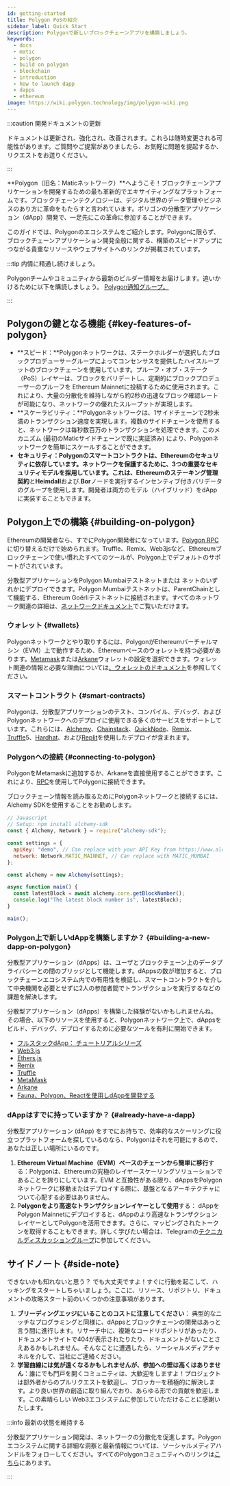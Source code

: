 ```yaml
---
id: getting-started
title: Polygon PoSの紹介
sidebar_label: Quick Start
description: Polygonで新しいブロックチェーンアプリを構築しましょう。
keywords:
  - docs
  - matic
  - polygon
  - build on polygon
  - blockchain
  - introduction
  - how to launch dapp
  - dapps
  - ethereum
image: https://wiki.polygon.technology/img/polygon-wiki.png
---
```


:::caution 開発ドキュメントの更新

ドキュメントは更新され、強化され、改善されます。これらは随時変更される可能性があります。ご質問やご提案がありましたら、お気軽に問題を提起するか、リクエストをお送りください。

:::

**Polygon（旧名：Maticネットワーク）**へようこそ！ブロックチェーンアプリケーションを開発するための最も革新的でエキサイティングなプラットフォームです。ブロックチェーンテクノロジーは、デジタル世界のデータ管理やビジネスのあり方に革命をもたらすと言われています。ポリゴンの分散型アプリケーション（dApp）開発で、一足先にこの革命に参加することができます。

このガイドでは、Polygonのエコシステムをご紹介します。Polygonに限らず、ブロックチェーンアプリケーション開発全般に関する、構築のスピードアップにつながる貴重なリソースやウェブサイトへのリンクが掲載されています。

:::tip 内情に精通し続けましょう。

Polygonチームやコミュニティから最新のビルダー情報をお届けします。追いかけるために以下を購読しましょう。
[<ins>Polygon通知グループ。</ins>](https://polygon.technology/notifications/)

:::

## Polygonの鍵となる機能 {#key-features-of-polygon}

- **スピード：**Polygonネットワークは、ステークホルダーが選択したブロックプロデューサーグループによってコンセンサスを提供したハイスループットのブロックチェーンを使用しています。プルーフ・オブ・ステーク（PoS）レイヤーは、ブロックをバリデートし、定期的にブロックプロデューサーのプルーフを Ethereum Mainnetに投稿するために使用されます。これにより、大量の分散化を維持しながら約2秒の迅速なブロック確認レートが可能になり、ネットワークの優れたスループットが実現します。
- **スケーラビリティ：**Polygonネットワークは、1サイドチェーンで2秒未満のトランザクション速度を実現します。複数のサイドチェーンを使用すると、ネットワークは毎秒数百万のトランザクションを処理できます。このメカニズム (最初のMaticサイドチェーンで既に実証済み) により、Polygonネットワークを簡単にスケールすることができます。
- **セキュリティ：**Polygonのスマートコントラクトは、Ethereumのセキュリティに依存しています。ネットワークを保護するために、3つの重要なセキュリティモデルを採用しています。これは、Ethereumの**ステーキング管理契約**と**Heimdall**および.**Bor**ノードを実行するインセンティブ付きバリデータのグループを使用します。開発者は両方のモデル（ハイブリッド）をdAppに実装することもできます。

## Polygon上での構築 {#building-on-polygon}

Ethereumの開発者なら、すでにPolygon開発者になっています。[Polygon RPC](https://polygon-rpc.com/)に切り替えるだけで始められます。Truffle、Remix、Web3jsなど、Ethereumブロックチェーンで使い慣れたすべてのツールが、Polygon上でデフォルトのサポートがされています。

分散型アプリケーションをPolygon Mumbaiテストネットまたは ネットのいずれかにデプロイできます。Polygon Mumbaiテストネットは、ParentChainとして機能する、Ethereum Goërliテストネットに接続されます。すべてのネットワーク関連の詳細は、[ネットワークドキュメント](https://github.com/maticnetwork/matic-docs/blob/master/docs/develop/network-details/network.md)でご覧いただけます。

### ウォレット {#wallets}

Polygonネットワークとやり取りするには、PolygonがEthereumバーチャルマシン（EVM）上で動作するため、Ethereumベースのウォレットを持つ必要があります。[Metamask](https://github.com/maticnetwork/matic-docs/blob/master/docs/develop/metamask/overview.md)または[Arkane](https://github.com/maticnetwork/matic-docs/blob/master/docs/develop/wallets/arkane/intro_arkane.md)ウォレットの設定を選択できます。ウォレット関連の情報と必要な理由については[、ウォレットのドキュメント](https://docs.polygon.technology/docs/develop/wallets/getting-started)を参照してください。

### スマートコントラクト {#smart-contracts}

Polygonは、分散型アプリケーションのテスト、コンパイル、デバッグ、およびPolygonネットワークへのデプロイに使用できる多くのサービスをサポートしています。これらには、[Alchemy](https://github.com/maticnetwork/matic-docs/blob/master/docs/develop/alchemy.md)、[Chainstack](https://github.com/maticnetwork/matic-docs/blob/master/docs/develop/chainstack.md)、[QuickNode](https://github.com/maticnetwork/matic-docs/blob/master/docs/develop/quicknode.md)、[Remix](https://github.com/maticnetwork/matic-docs/blob/master/docs/develop/remix.md)、[Truffle](https://github.com/maticnetwork/matic-docs/blob/master/docs/develop/truffle.md)5、[Hardhat](https://github.com/maticnetwork/matic-docs/blob/master/docs/develop/hardhat.md)、および[Replit](https://github.com/maticnetwork/matic-docs/blob/master/docs/develop/replit.md)を使用したデプロイが含まれます。

### Polygonへの接続 {#connecting-to-polygon}

PolygonをMetamaskに追加するか、Arkaneを直接使用することができます。これにより、[RPC](https://docs.polygon.technology/docs/develop/metamask/config-polygon-on-metamask/)を使用してPolygonに接続できます。

ブロックチェーン情報を読み取るためにPolygonネットワークと接続するには、Alchemy SDKを使用することをお勧めします。

```js
// Javascript
// Setup: npm install alchemy-sdk
const { Alchemy, Network } = require("alchemy-sdk");

const settings = {
  apiKey: "demo", // Can replace with your API Key from https://www.alchemy.com
  network: Network.MATIC_MAINNET, // Can replace with MATIC_MUMBAI
};

const alchemy = new Alchemy(settings);

async function main() {
  const latestBlock = await alchemy.core.getBlockNumber();
  console.log("The latest block number is", latestBlock);
}

main();
```

### Polygon上で新しいdAppを構築しますか？ {#building-a-new-dapp-on-polygon}

分散型アプリケーション（dApps）は、ユーザとブロックチェーン上のデータプライバシーとの間のブリッジとして機能します。dAppsの数が増加すると、ブロックチェーンエコシステム内での有用性を検証し、スマートコントラクトを介して中央機関を必要とせずに2人の参加者間でトランザクションを実行するなどの課題を解決します。

分散型アプリケーション（dApps）を構築した経験がないかもしれませんね。その場合、以下のリソースを使用すると、Polygonネットワーク上で、dAppsをビルド、デバッグ、デプロイするために必要なツールを有利に開始できます。

- [フルスタックdApp： チュートリアルシリーズ](https://kauri.io/full-stack-dapp-tutorial-series/5b8e401ee727370001c942e3/c)
- [Web3.js](https://www.dappuniversity.com/articles/web3-js-intro)
- [Ethers.js](https://docs.ethers.io/v5/)
- [Remix](https://docs.polygon.technology/docs/develop/remix/)
- [Truffle](https://docs.polygon.technology/docs/develop/truffle)
- [MetaMask](https://docs.polygon.technology/docs/develop/metamask/overview)
- [Arkane](https://docs.polygon.technology/docs/develop/wallets/arkane/intro)
- [Fauna、Polygon、Reactを使用しdAppを開発する](https://docs.polygon.technology/docs/develop/dapp-fauna-polygon-react)

### dAppはすでに持っていますか？ {#already-have-a-dapp}

分散型アプリケーション (dApp) をすでにお持ちで、効率的なスケーリングに役立つプラットフォームを探しているのなら、Polygonはそれを可能にするので、あなたは正しい場所にいるのです。

1. **Ethereum Virtual Machine（EVM）ベースのチェーンから簡単に移行**する：Polygonは、Ethereumの究極のレイヤースケーリングソリューションであることを誇りにしています。EVM と互換性がある限り、dAppsをPolygonネットワークに移動またはデプロイする際に、基盤となるアーキテクチャについて心配する必要はありません。
2. P**olygonをより高速なトランザクションレイヤーとして使用**する： dAppをPolygon Mainnetにデプロイすると、dAppのより高速なトランザクションレイヤーとしてPolygonを活用できます。さらに、マッピングされたトークンを取得することもできます。詳しく学びたい場合は、Telegramの[テクニカルディスカッショングループ](http://bit.ly/matic-technical-group)に参加してください。

## サイドノート {#side-note}

できないかも知れないと思う？ でも大丈夫ですよ！すぐに行動を起こして、ハッキングをスタートしちゃいましょう。ここに、リソース、リポジトリ、ドキュメントの攻略スタート前のいくつかの注意事項があります。

1. **ブリーディングエッジにいることのコストに注意してください**： 典型的なニッチなプログラミングと同様に、dAppsとブロックチェーンの開発はあっと言う間に進行します。リサーチ中に、複雑なコードリポジトリがあったり、ドキュメントサイトで404が表示されたりたり、ドキュメントがないことさえあるかもしれません。そんなことに遭遇したら、ソーシャルメディアチャネルを介して、当社にご連絡ください。
2. **学習曲線には気が遠くなるかもしれませんが、参加への壁は高くはありません**：誰にでも門戸を開くコミュニティは、大歓迎をしますよ！プロジェクトは部外者からのプルリクエストを歓迎し、ブロッカーを積極的に解決します。より良い世界の創造に取り組んでおり、あらゆる形での貢献を歓迎します。この素晴らしい Web3エコシステムに参加していただけることに感謝いたします。

:::info 最新の状態を維持する

分散型アプリケーション開発は、ネットワークの分散化を促進します。Polygonエコシステムに関する詳細な洞察と最新情報については、ソーシャルメディアハンドルをフォローしてください。すべてのPolygonコミュニティへのリンクは[こちら](https://polygon.technology/community/)にあります。

:::
